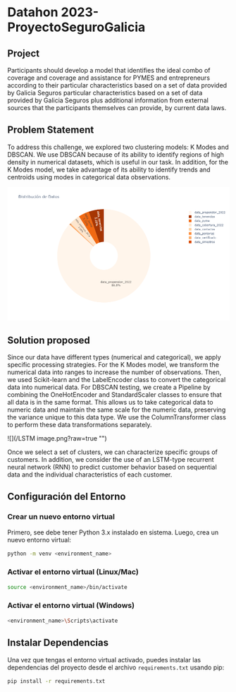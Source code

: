 # Datahon 2023- ProyectoSeguroGalicia
## Project
Participants should develop a model that identifies the ideal combo of coverage and coverage and assistance for PYMES
and entrepreneurs according to their particular characteristics based on a set of data provided by Galicia Seguros particular
characteristics based on a set of data provided by Galicia Seguros plus additional information
from external sources that the participants themselves can provide, by current data laws.

## Problem Statement
To address this challenge, we explored two clustering models: K Modes and DBSCAN.
We use DBSCAN because of its ability to identify regions of high density in numerical datasets, 
which is useful in our task. In addition, for the K Modes model, we take advantage of its ability to identify 
trends and centroids using modes in categorical data observations.

![](/DATOS.png?raw=true "")

## Solution proposed 

Since our data have different types (numerical and categorical), we apply specific processing strategies. 
For the K Modes model, we transform the numerical data into ranges to increase the number of observations. 
Then, we used Scikit-learn and the LabelEncoder class to convert the categorical data into numerical data. 
For DBSCAN testing, we create a Pipeline by combining the OneHotEncoder and StandardScaler classes to ensure that all data is in the same format. 
This allows us to take categorical data to numeric data and maintain the same scale for the numeric data, preserving the variance unique to this data type.
We use the ColumnTransformer class to perform these data transformations separately.

![](/LSTM image.png?raw=true "")

Once we select a set of clusters, we can characterize specific groups of customers. In addition, we consider the use of an LSTM-type recurrent neural network (RNN) to predict customer behavior
based on sequential data and the individual characteristics of each customer.



## Configuración del Entorno

### Crear un nuevo entorno virtual

Primero, see debe tener Python 3.x instalado en sistema. Luego, crea un nuevo entorno virtual:

```bash
python -m venv <environment_name>
```

### Activar el entorno virtual (Linux/Mac)

```bash
source <environment_name>/bin/activate
```

### Activar el entorno virtual (Windows)

```bash
<environment_name>\Scripts\activate
```

## Instalar Dependencias

Una vez que tengas el entorno virtual activado, puedes instalar las dependencias del proyecto desde el archivo `requirements.txt` usando pip:

```bash
pip install -r requirements.txt
```
